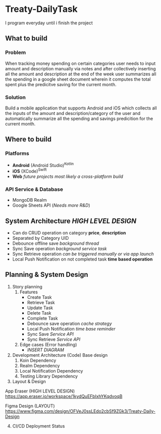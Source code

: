 # Treaty-DailyTask

I program everyday until i finish the project

## What to build

### Problem

When tracking money spending on certain categories user needs to input amount and description manually via notes and after collectively inserting all the amount and description at the end of the week user summarizes all the spending in a google sheet document wherein it computes the total spent plus the predicitve saving for the current month.

### Solution

Build a mobile application that supports Android and iOS which collects all the inputs of the amount and description/category of the user and automatically summarize all the spending and savings predicition for the current month.

## Where to build

### Platforms

-   **Android** (Android Studio)<sup>Kotlin</sup>
-   **iOS** (XCode)<sup>Swift</sup>
-   **Web** _future projects most likely a cross-platform build_

### API Service & Database

-   MongoDB Realm
-   Google Sheets API (_Needs more R&D_)

## System Architecture _HIGH LEVEL DESIGN_

-   Can do CRUD operation on category **price**, **description**
-   Separated by Category UID
-   Debounce offline save _background thread_
-   Sync Save operation _background service task_
-   Sync Retrieve operation _can be triggered manually or via app launch_
-   Local Push Notification on not completed task **time based operation**

## Planning & System Design

1. Story planning
    1. Features
        - Create Task
        - Retrieve Task
        - Update Task
        - Delete Task
        - Complete Task
        - Debounce save operation _cache strategy_
        - Local Push Notification _time base reminder_
        - Sync Save _Service API_
        - Sync Retrieve _Service API_
    2. Edge cases (Error handling)
        - _INSERT DIAGRAM_
2. Development Architecture (Code) Base design
    1. Koin Dependency
    2. Realm Dependency
    3. Local Notification Dependency
    4. Testing Library Dependency
3. Layout & Design

App Eraser (HIGH LEVEL DESIGN) https://app.eraser.io/workspace/1kydQuEFbIxhYKqdvoqB

Figma Design (LAYOUT)
https://www.figma.com/design/OFVeJ0ssLEdo2cbSf9ZGk3/Treaty-Daily-Design

4. CI/CD Deployment Status
